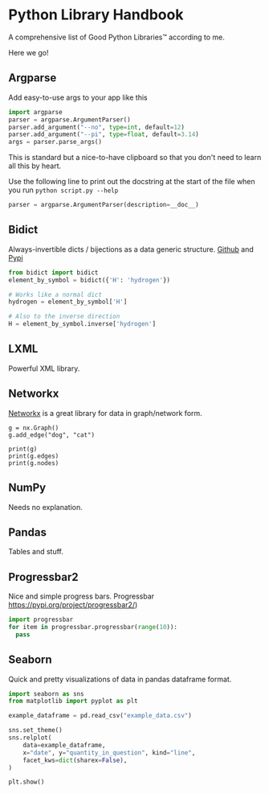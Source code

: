 # Python Library Handbook

A comprehensive list of Good Python Libraries™ according to me.

Here we go!

## Argparse

Add easy-to-use args to your app like this

```python
import argparse
parser = argparse.ArgumentParser()
parser.add_argument("--no", type=int, default=12)
parser.add_argument("--pi", type=float, default=3.14)
args = parser.parse_args()
```

This is standard but a nice-to-have clipboard so that you don't need to learn all this by heart.

Use the following line to print out the docstring at the start of the file when you run ```python script.py --help```

```python
parser = argparse.ArgumentParser(description=__doc__)
```

## Bidict

Always-invertible dicts / bijections as a data generic structure. [Github](https://github.com/jab/bidict9) and [Pypi](https://pypi.org/project/bidict/)

```python
from bidict import bidict
element_by_symbol = bidict({'H': 'hydrogen'})

# Works like a normal dict
hydrogen = element_by_symbol['H']

# Also to the inverse direction
H = element_by_symbol.inverse['hydrogen']
```

## LXML

Powerful XML library.

## Networkx

[Networkx](https://networkx.org/) is a great library for data in graph/network form. 

```
g = nx.Graph()
g.add_edge("dog", "cat")

print(g)
print(g.edges)
print(g.nodes)
```

## NumPy

Needs no explanation.

## Pandas

Tables and stuff.

## Progressbar2

Nice and simple progress bars. Progressbar https://pypi.org/project/progressbar2/)

```py
import progressbar
for item in progressbar.progressbar(range(10)):
  pass
```

## Seaborn

Quick and pretty visualizations of data in pandas dataframe format.


```py
import seaborn as sns
from matplotlib import pyplot as plt

example_dataframe = pd.read_csv("example_data.csv")

sns.set_theme()
sns.relplot(
    data=example_dataframe,
    x="date", y="quantity_in_question", kind="line",
    facet_kws=dict(sharex=False),
)

plt.show()
```

